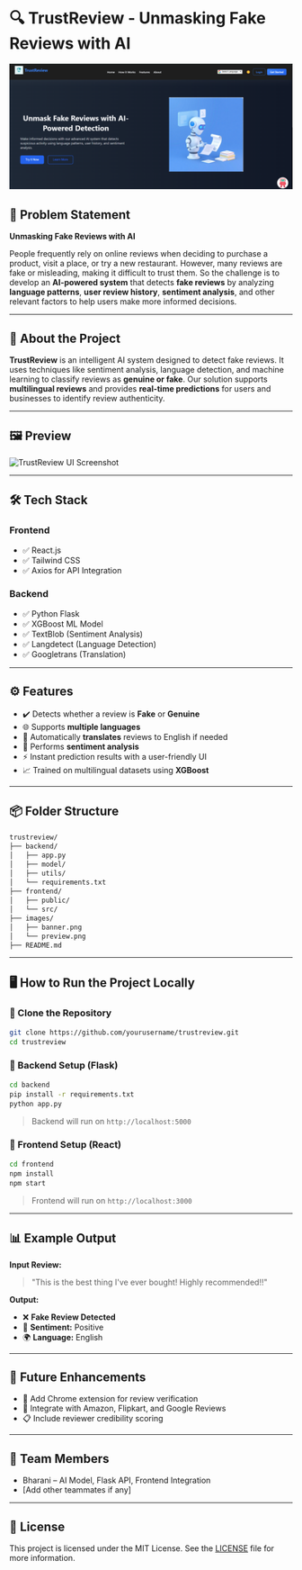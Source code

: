 # 🔍 TrustReview - Unmasking Fake Reviews with AI

![TrustReview Banner](demo/Screenshot%202025-04-13%20141705.png)

## 🧩 Problem Statement

**Unmasking Fake Reviews with AI**

People frequently rely on online reviews when deciding to purchase a product, visit a place, or try a new restaurant. However, many reviews are fake or misleading, making it difficult to trust them. So the challenge is to develop an **AI-powered system** that detects **fake reviews** by analyzing **language patterns**, **user review history**, **sentiment analysis**, and other relevant factors to help users make more informed decisions.

---

## 🧠 About the Project

**TrustReview** is an intelligent AI system designed to detect fake reviews. It uses techniques like sentiment analysis, language detection, and machine learning to classify reviews as **genuine or fake**. Our solution supports **multilingual reviews** and provides **real-time predictions** for users and businesses to identify review authenticity.

---

## 🖼️ Preview

![TrustReview UI Screenshot](images/preview.png)

---

## 🛠️ Tech Stack

### Frontend
- ✅ React.js
- ✅ Tailwind CSS
- ✅ Axios for API Integration

### Backend
- ✅ Python Flask
- ✅ XGBoost ML Model
- ✅ TextBlob (Sentiment Analysis)
- ✅ Langdetect (Language Detection)
- ✅ Googletrans (Translation)

---

## ⚙️ Features

- ✔️ Detects whether a review is **Fake** or **Genuine**
- 🌐 Supports **multiple languages**
- 🔁 Automatically **translates** reviews to English if needed
- 💬 Performs **sentiment analysis**
- ⚡ Instant prediction results with a user-friendly UI
- 📈 Trained on multilingual datasets using **XGBoost**

---

## 📦 Folder Structure

```
trustreview/
├── backend/
│   ├── app.py
│   ├── model/
│   ├── utils/
│   └── requirements.txt
├── frontend/
│   ├── public/
│   └── src/
├── images/
│   ├── banner.png
│   └── preview.png
├── README.md
```

---

## 🖥️ How to Run the Project Locally

### 🔹 Clone the Repository

```bash
git clone https://github.com/yourusername/trustreview.git
cd trustreview
```

### 🔹 Backend Setup (Flask)

```bash
cd backend
pip install -r requirements.txt
python app.py
```

> Backend will run on `http://localhost:5000`

### 🔹 Frontend Setup (React)

```bash
cd frontend
npm install
npm start
```

> Frontend will run on `http://localhost:3000`

---

## 📊 Example Output

**Input Review:**  
> "This is the best thing I've ever bought! Highly recommended!!"

**Output:**  
- ❌ **Fake Review Detected**  
- 💬 **Sentiment:** Positive  
- 🌍 **Language:** English

---

## 🌱 Future Enhancements

- 📌 Add Chrome extension for review verification
- 🔗 Integrate with Amazon, Flipkart, and Google Reviews
- 📋 Include reviewer credibility scoring

---

## 👥 Team Members

- Bharani – AI Model, Flask API, Frontend Integration  
- [Add other teammates if any]

---

## 📜 License

This project is licensed under the MIT License. See the [LICENSE](LICENSE) file for more information.

